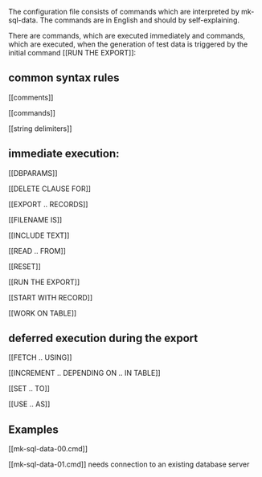 
The configuration file consists of commands which are interpreted by mk-sql-data. The commands are in English and should by self-explaining.

There are commands, which are executed immediately and commands, which are executed, when the generation of test data is triggered by the initial command [[RUN THE EXPORT]]:

## common syntax rules

[[comments]]

[[commands]]

[[string delimiters]]

## immediate execution:

[[DBPARAMS]]		

[[DELETE CLAUSE FOR]]

[[EXPORT .. RECORDS]]

[[FILENAME IS]]

[[INCLUDE TEXT]]

[[READ .. FROM]]

[[RESET]]

[[RUN THE EXPORT]]

[[START WITH RECORD]]

[[WORK ON TABLE]]

## deferred execution during the export 

[[FETCH .. USING]]

[[INCREMENT .. DEPENDING ON .. IN TABLE]]

[[SET .. TO]]

[[USE .. AS]]

## Examples

[[mk-sql-data-00.cmd]]

[[mk-sql-data-01.cmd]] needs connection to an existing database server
